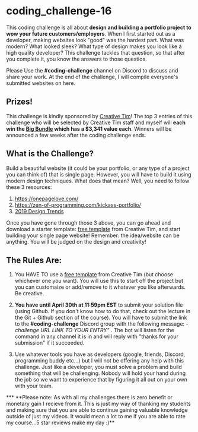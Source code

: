 # coding_challenge-16

This coding challenge is all about **design and building a portfolio project to wow your future customers/employers**. When I first started out as a developer, making websites look "good" was the hardest part. What was modern? What looked sleek? What type of design makes you look like a high quality developer? This challenge tackles that question, so that after you complete it, you know the answers to those questios.

Please Use the **#coding-challenge** channel on Discord to discuss and share your work. At the end of the challenge, I will compile everyone's submitted websites on here.

## Prizes!

This challenge is kindly sponsored by [Creative Tim](https://www.creative-tim.com/)! The top 3 entries of this challenge who will be selected by Creative Tim staff and myself will **each win the [Big Bundle](https://www.creative-tim.com/product/buy/bundle/big-bundle) which has a \$3,341 value each**. Winners will be announced a few weeks after the coding challenge ends.

## What is the Challenge?

Build a beautiful website (it could be your portfolio, or any type of a project you can think of) that is single page. However, you will have to build it using modern design techniques. What does that mean? Well, you need to follow these 3 resources:

1. https://onepagelove.com/
2. https://zen-of-programming.com/kickass-portfolio/
3. [2019 Design Trends](https://uxplanet.org/2019-ui-and-ux-design-trends-92dfa8323225)

Once you have gone through those 3 above, you can go ahead and download a starter template: [free template](https://www.creative-tim.com/bootstrap-themes/ui-kit?direction=asc&sort=price) from Creative Tim, and start building your single page website! Remember: the idea/website can be anything. You will be judged on the design and creativity!

## The Rules Are:

1. You HAVE TO use a [free template](https://www.creative-tim.com/bootstrap-themes/ui-kit?direction=asc&sort=price) from Creative Tim (but choose whichever one you want). You will use this to start off the project but you can customaize or add/remove to it whatever you like afterwards. Be creative.

2. **You have until April 30th at 11:59pm EST** to submit your solution file (using Github. If you don't know how to do that, check out the lecture in the Git + Github section of the course). You will have to submit the link to the **#coding-challenge** Discord group with the following message: _-challenge URL LINK TO YOUR ENTRY"_ . The bot will listen for the command in any channel it is in and will reply with "thanks for your submission" if it succeeded.

3. Use whatever tools you have as developers (google, friends, Discord, programming buddy etc...) but I will not be offering any help with this challenge. Just like a developer, you must solve a problem and build something that will be challenging. Nobody will hold your hand during the job so we want to experience that by figuring it all out on your own with your team.

**\* **Please note: As with all my challenges there is zero benefit or monetary gain I recieve from it. This is just my way of thanking my students and making sure that you are able to continue gaining valuable knowledge outside of just my videos. It would mean a lot to me if you are able to rate my course...5 star reviews make my day :)\*\*
